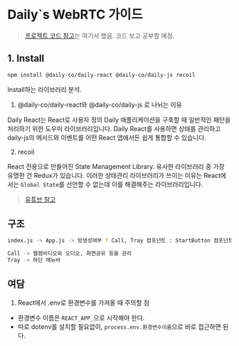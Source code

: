 # Daily`s WebRTC 가이드

> [프로젝트 코드 참고](https://github.com/daily-demos/call-object-react)는 여기서 했음.
코드 보고 공부할 예정.

## 1. Install

```bash
npm install @daily-co/daily-react @daily-co/daily-js recoil
```
Install하는 라이브러리 분석.

1. @daily-co/daily-react와 @daily-co/daily-js 로 나뉘는 이유

Daily React는 React로 사용자 정의 Daily 애플리케이션을 구축할 때 일반적인 패턴을 처리하기 위한 도우미 라이브러리입니다. Daily React를 사용하면 상태를 관리하고 daily-js의 메서드와 이벤트를 어떤 React 앱에서든 쉽게 통합할 수 있습니다.

2. recoil

React 전용으로 만들어진 State Management Library. 유사한 라이브러리 중 가장 유명한 건 Redux가 있습니다. 이러한 상태관리 라이브러리가 쓰이는 이유는 React에서는 `Global State`를 선언할 수 없는데 이를 해결해주는 라이브러리입니다.
> [유튜브 참고](https://www.youtube.com/watch?v=t934FOlOMoM)

## 구조
```bash
index.js -> App.js -> 방생성여부 ? Call, Tray 컴포넌트 : StartButton 컴포넌트

Call -> 웹캠비디오와 오디오, 화면공유 등을 관리
Tray -> 하단 메뉴바
```

## 여담

1. React에서 .env로 환경변수를 가져올 때 주의할 점

- 환경변수 이름은 `REACT_APP_`으로 시작해야 한다.
- 따로 dotenv를 설치할 필요없이, `process.env.환경변수이름`으로 바로 접근하면 된다.